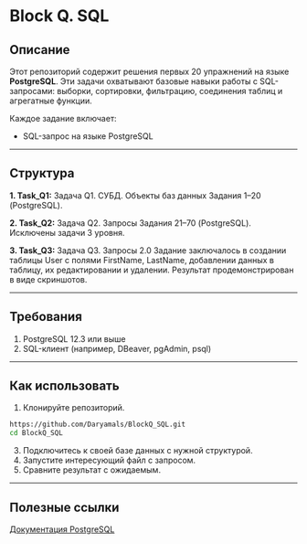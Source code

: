 # Block Q. SQL

## Описание
Этот репозиторий содержит решения первых 20 упражнений на языке **PostgreSQL**. Эти задачи охватывают базовые навыки работы с SQL-запросами: выборки, сортировки, фильтрацию, соединения таблиц и агрегатные функции.

Каждое задание включает:
- SQL-запрос на языке PostgreSQL

---

## Структура
**1. Task_Q1:**
Задача Q1. СУБД. Объекты баз данных
Задания 1–20 (PostgreSQL).

**2. Task_Q2:**
Задача Q2. Запросы 
Задания 21–70 (PostgreSQL). Исключены задачи 3 уровня.

**3. Task_Q3:**
Задача Q3. Запросы 2.0
Задание заключалось в создании таблицы User с полями FirstName, LastName, добавлении данных в таблицу, их редактировании и удалении. 
Результат продемонстрирован в виде скриншотов.


---

## Требования
1. PostgreSQL 12.3 или выше
2. SQL-клиент (например, DBeaver, pgAdmin, psql)

---

## Как использовать
1. Клонируйте репозиторий.
```sh
https://github.com/Daryamals/BlockQ_SQL.git
cd BlockQ_SQL
```
3. Подключитесь к своей базе данных с нужной структурой.
4. Запустите интересующий файл с запросом.
5. Сравните результат с ожидаемым.

---

## Полезные ссылки
[Документация PostgreSQL](https://www.postgresql.org/docs/)
